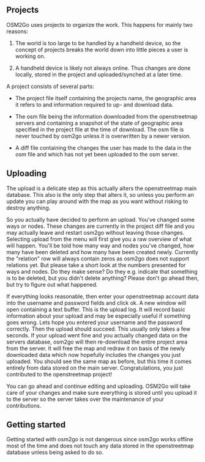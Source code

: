 Projects
--------

OSM2Go uses projects to organize the work. This happens for 
mainly two reasons:

1. The world is too large to be handled by a handheld device, so the
   concept of projects breaks the world down into little pieces a user
   is working on.

2. A handheld device is likely not always online. Thus changes are done
   locally, stored in the project and uploaded/synched at a later time.


A project consists of several parts:

- The project file itself containing the projects name, the geographic
  area it refers to and information required to up- and download data.

- The osm file being the information downloaded from the openstreetmap
  servers and containing a snapshot of the state of geographic area
  specified in the project file at the time of download. The osm file
  is never touched by osm2go unless it is overwritten by a newer version.

- A diff file containing the changes the user has made to the data in the
  osm file and which has not yet been uploaded to the osm server.

Uploading
---------

The upload is a delicate step as this actually alters the openstreetmap
main database. This also is the only step that alters it, so unless you
perform an update you can play around with the map as you want without 
risking to destroy anything.

So you actually have decided to perform an upload. You've changed some 
ways or nodes. These changes are currently in the project diff file
and you may actually leave and restart osm2go without leaving those 
changes. Selecting upload from the menu will first give you a raw overview
of what will happen. You'll be told how many way and nodes you've changed,
how many have been deleted and how many have been created newly. Currently
the "relation" row will always contain zeros as osm2go does not support
relations yet. But please take a short look at the numbers presented for
ways and nodes. Do they make sense? Do they e.g. indicate that something is
to be deleted, but you didn't delete anything? Please don't go ahead then,
but try to figure out what happened.

If everything looks reasonable, then enter your openstreetmap account
data into the username and password fields and click ok. A new window will
open containing a text buffer. This is the upload log. It will record 
basic information about your upload and may be especially useful if something
goes wrong. Lets hope you entered your username and the password correctly.
Then the upload should succeed. This usually only takes a few seconds.
If your upload went fine and you actually changed data on the servers 
database, osm2go will then re-download the entire project area from the
server. It will free the map and redraw it on basis of the newly downloaded
data which now hopefully includes the changes you just uploaded. You should
see the same map as before, but this time it comes entirely from data stored
on the main server. Congratulations, you just contributed to the openstreetmap
project!

You can go ahead and continue editing and uploading. OSM2Go will take care of
your changes and make sure everything is stored until you upload it to the
server so the server takes over the maintenance of your contributions.

Getting started
---------------

Getting started with osm2go is not dangerous since osm2go works offline 
most of the time and does not touch any data stored in the openstreetmap
database unless being asked to do so.
